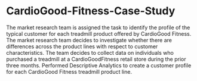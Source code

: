 # CardioGood-Fitness-Case-Study
The market research team is assigned the task to identify the profile of the typical customer for each treadmill product offered by CardioGood Fitness. The market research team decides to investigate whether there are differences across the product lines with respect to customer characteristics. The team decides to collect data on individuals who purchased a treadmill at a CardioGoodFitness retail store during the prior three months.
Performed Descriptive Analytics to create a customer profile for each CardioGood Fitness treadmill product line.
